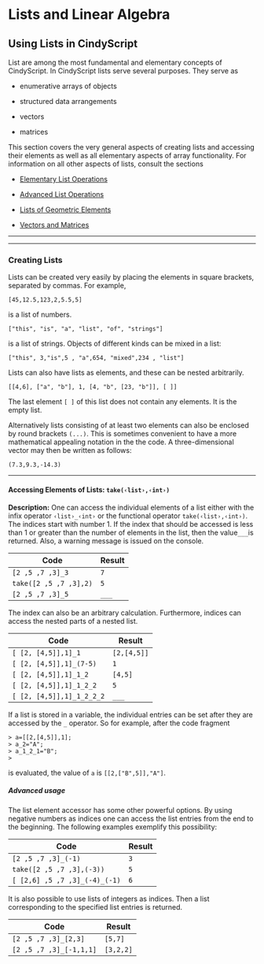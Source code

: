 # Lists and Linear Algebra

##  Using Lists in CindyScript

List are among the most fundamental and elementary concepts of CindyScript.
In CindyScript lists serve several purposes.
They serve as

*  enumerative arrays of objects

*  structured data arrangements

*  vectors

*  matrices

This section covers the very general aspects of creating lists and accessing their elements as well as all elementary aspects of array functionality.
For information on all other aspects of lists, consult the sections

*  [Elementary List Operations](Elementary_List_Operations.md)

*  [Advanced List Operations](Advanced_List_Operations.md)

*  [Lists of Geometric Elements](Lists_of_Geometric_Elements.md)

*  [Vectors and Matrices](Vectors_and_Matrices.md)

------

------

###  Creating Lists

Lists can be created very easily by placing the elements in square brackets, separated by commas.
For example,

`[45,12.5,123,2,5.5,5]`

is a list of numbers.

`["this", "is", "a", "list", "of", "strings"]`

is a list of strings.
Objects of different kinds can be mixed in a list:

`["this", 3,"is",5 , "a",654, "mixed",234 , "list"]`

Lists can also have lists as elements, and these can be nested arbitrarily.

`[[4,6], ["a", "b"], 1, [4, "b", [23, "b"]], [ ]]`

The last element `[ ]` of this list does not contain any elements.
It is the empty list.

Alternatively lists consisting of at least two elements can also be enclosed by round brackets `(...)`.
This is sometimes convenient to have a more mathematical appealing notation in the the code.
A three-dimensional vector may then be written as follows:

`(7.3,9.3,-14.3)`

------

#### Accessing Elements of Lists: `take(‹list›,‹int›)`

**Description:**
One can access the individual elements of a list either with the infix operator `‹list›_‹int›` or the functional operator `take(‹list›,‹int›)`.
The indices start with number 1.
If the index that should be accessed is less than 1 or greater than the number of elements in the list, then the value`___`is returned.
Also, a warning message is issued on the console.

| Code                   | Result |
| ---------------------- | ------ |
| `[2 ,5 ,7 ,3]_3`       | `7`    |
| `take([2 ,5 ,7 ,3],2)` | `5`    |
| `[2 ,5 ,7 ,3]_5`       | `___`  |

The index can also be an arbitrary calculation.
Furthermore, indices can access the nested parts of a nested list.

| Code                      | Result      |
| ------------------------- | ----------- |
| `[ [2, [4,5]],1]_1`       | `[2,[4,5]]` |
| `[ [2, [4,5]],1]_(7-5)`   | `1`         |
| `[ [2, [4,5]],1]_1_2`     | `[4,5]`     |
| `[ [2, [4,5]],1]_1_2_2`   | `5`         |
| `[ [2, [4,5]],1]_1_2_2_2` | `___`       |

If a list is stored in a variable, the individual entries can be set after they are accessed by the `_` operator.
So for example, after the code fragment

    > a=[[2,[4,5]],1];
    > a_2="A";
    > a_1_2_1="B";
    >

is evaluated, the value of `a` is `[[2,["B",5]],"A"]`.

#####  Advanced usage

The list element accessor has some other powerful options.
By using negative numbers as indices one can access the list entries from the end to the beginning.
The following examples exemplify this possibility:

| Code                          | Result |
| ----------------------------- | ------ |
| `[2 ,5 ,7 ,3]_(-1)`           | `3`    |
| `take([2 ,5 ,7 ,3],(-3))`     | `5`    |
| `[ [2,6] ,5 ,7 ,3]_(-4)_(-1)` | `6`    |

It is also possible to use lists of integers as indices.
Then a list corresponding to the specified list entries is returned.

| Code                    | Result    |
| ----------------------- | --------- |
| `[2 ,5 ,7 ,3]_[2,3]`    | `[5,7]`   |
| `[2 ,5 ,7 ,3]_[-1,1,1]` | `[3,2,2]` |
